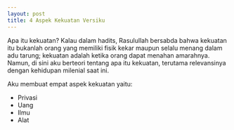 ```yaml
---
layout: post
title: 4 Aspek Kekuatan Versiku
---
```


Apa itu kekuatan? Kalau dalam hadits, Rasulullah bersabda bahwa kekuatan itu bukanlah orang yang memiliki fisik kekar maupun selalu menang dalam adu tarung; kekuatan adalah ketika orang dapat menahan amarahnya. Namun, di sini aku berteori tentang apa itu kekuatan, terutama relevansinya dengan kehidupan milenial saat ini.

Aku membuat empat aspek kekuatan yaitu:

- Privasi
- Uang
- Ilmu
- Alat

<!-- Sekarang, coba kita ulas satu per satu.

- Privasi

	Zaman sekarang ini privasi merupakan sesuatu yang langka. Orang-orang dengan mudahnya menyebarkan kehidupan pribadinya kepada universe dengan berbagai media sosial kesayangan mereka; blog, instagram, facebook, twitter, youtube, dan lain sebagainya. Apakah salah? Tentu kita lihat dari berbagai macam perspektif. Dalam hal ini, aku melihatnya dalam perspektif privasi.

	Ketika kita dengan mudahnya menyebarkan kehidupan kita kepada orang lain tanpa kita saring terlebih dahulu "apakah ini konsumsi publik atau bukan", maka kita lemah. Kita menjadi mudah diserang oleh kekejaman bangsa netizen yang suka menghujat. Satu hujatan, dua hujatan, tiga hujatan, hingga akhirnya kaum netizen yang haus penghinaan itu sangat mungkin melakukan serangan fisik kepada kita, apalagi kalau kita sering _share location_ kepada universe media sosial sehingga ada seorang netizen yang dekat dengan rumah kita.

	Jadi, zaman sekarang ini privasi adalah suatu kekuatan sehingga dengan mengutamakan privasi daripada publik, kita bisa lebih menikmati kehidupan kita sehari-hari tanpa tercemar oleh emosi negatif yang ditimbulkan dari interaksi kita dengan para netizen yang terlaknat.

- Uang

	> Uang memang tidak bisa membeli kebahagiaan. Namun, uang bisa membeli perabotan-perabotan yang membuat kita bahagia.

	 -->